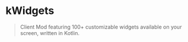 # kWidgets

> Client Mod featuring 100+ customizable widgets available on your screen, written in Kotlin.